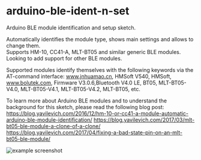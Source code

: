 # arduino-ble-ident-n-set
Arduino BLE module identification and setup sketch. 

Automatically identifies the module type, shows main settings and allows to change them.  
Supports HM-10, CC41-A, MLT-BT05 and similar generic BLE modules. Looking to add support for other BLE modules.

Supported modules identify themselves with the following keywords via the AT-command interface: www.jnhuamao.cn, HMSoft V540, HMSoft, www.bolutek.com, Firmware V3.0.6,Bluetooth V4.0 LE, BT05, MLT-BT05-V4.0, MLT-BT05-V4.1, MLT-BT05-V4.2, MLT-BT05, etc.

To learn more about Arduino BLE modules and to understand the background for this sketch, please read the following blog post:
https://blog.yavilevich.com/2016/12/hm-10-or-cc41-a-module-automatic-arduino-ble-module-identification/
https://blog.yavilevich.com/2017/03/mlt-bt05-ble-module-a-clone-of-a-clone/
https://blog.yavilevich.com/2017/04/fixing-a-bad-state-pin-on-an-mlt-bt05-ble-module/

![example screenshot](http://blog.yavilevich.com/wp-content/uploads/2016/12/ble_sketch_start.png)
